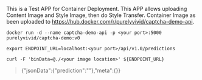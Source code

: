 This is a Test APP for Container Deployment.
This APP allows uploading Content Image and Style Image, then do Style Transfer.
Container Image as been uploaded to https://hub.docker.com/r/purelyvivid/captcha-demo-api.

```
docker run -d --name captcha-demo-api -p <your port>:5000 purelyvivid/captcha-demo:v0
```

```
export ENDPOINT_URL=localhost:<your port>/api/v1.0/predictions 
```

```
curl -F 'binData=@./<your image location>' ${ENDPOINT_URL}
```
> {"jsonData":{"prediction":"<Result>"},"meta":{}}


